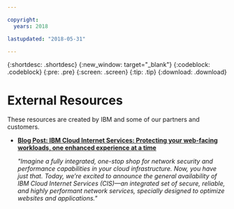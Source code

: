 ```yaml
---

copyright:
  years: 2018

lastupdated: "2018-05-31"

---
```


{:shortdesc: .shortdesc}
{:new_window: target="_blank"}
{:codeblock: .codeblock}
{:pre: .pre}
{:screen: .screen}
{:tip: .tip}
{:download: .download}

# External Resources

These resources are created by IBM and some of our partners and customers.

* [**Blog Post: IBM Cloud Internet Services: Protecting your web-facing workloads, one enhanced experience at a time**](https://admin.blogs.prd.ibm.event.ibm.com/blogs/bluemix/2018/05/ibm-cloud-internet-services-ga/)
      
   *"Imagine a fully integrated, one-stop shop for network security and performance capabilities in your cloud infrastructure. Now, you have just that. Today, we’re excited to announce the general availability of IBM Cloud Internet Services (CIS)—an integrated set of secure, reliable, and highly performant network services, specially designed to optimize websites and applications."*
